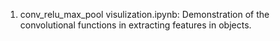 1. conv_relu_max_pool visulization.ipynb: Demonstration of the convolutional functions in extracting features in objects.
